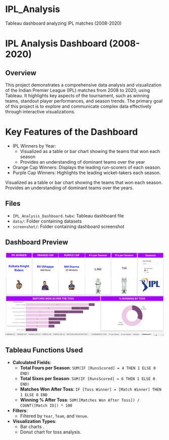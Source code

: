 # IPL_Analysis
Tableau dashboard analyzing IPL matches (2008-2020)
# IPL Analysis Dashboard (2008-2020)

## Overview
This project demonstrates a comprehensive data analysis and visualization of the Indian Premier League (IPL) matches from 2008 to 2020, using Tableau. It highlights key aspects of the tournament, such as winning teams, standout player performances, and season trends. The primary goal of this project is to explore and communicate complex data effectively through interactive visualizations.
# Key Features of the Dashboard
 - IPL Winners by Year:
    - Visualized as a table or bar chart showing the teams that won each season
    - Provides an understanding of dominant teams over the year
-  Orange Cap Winners: Displays the leading run-scorers of each season.
-  Purple Cap Winners: Highlights the leading wicket-takers each season.

Visualized as a table or bar chart showing the teams that won each season.
Provides an understanding of dominant teams over the years.

## Files
- `IPL_Analysis_Dashboard.twbx`: Tableau dashboard file
- `data/`: Folder containing datasets
- `screenshot/`: Folder containing dashboard screenshot

## Dashboard Preview
![Dashboard Screenshot](screenshot/dashboard.png)

## Tableau Functions Used
- **Calculated Fields**:
  - **Total Fours per Season**: `SUM(IF [RunsScored] = 4 THEN 1 ELSE 0 END)`
  - **Total Sixes per Season**: `SUM(IF [RunsScored] = 6 THEN 1 ELSE 0 END)`
  - **Matches Won After Toss**: `IF [Toss Winner] = [Match Winner] THEN 1 ELSE 0 END`
  - **Winning % After Toss**: `SUM([Matches Won After Toss]) / COUNT([Match ID]) * 100`
- **Filters**:
  - Filtered by `Year`, `Team`, and `Venue`.
- **Visualization Types**:
  - Bar charts .
  - Donut chart for toss analysis.
